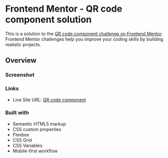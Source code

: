 # Frontend Mentor - QR code component solution

This is a solution to the [QR code component challenge on Frontend Mentor](https://www.frontendmentor.io/challenges/qr-code-component-iux_sIO_H). Frontend Mentor challenges help you improve your coding skills by building realistic projects. 

## Overview

### Screenshot


### Links
- Live Site URL: [QR code component](alien-rights.github.io/QR-code-component/)

### Built with

- Semantic HTML5 markup
- CSS custom properties
- Flexbox
- CSS Grid
- CSS Variables
- Mobile-first workflow
